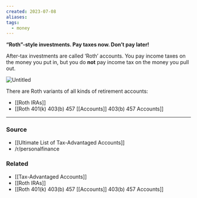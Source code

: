 ```yaml
---
created: 2023-07-08
aliases: 
tags:
  - money
---
```

**“Roth”-style investments. Pay taxes now. Don’t pay later!**

After-tax investments are called ‘Roth’ accounts. You pay income taxes on the money you put in, but you do **not** pay income tax on the money you pull out. 

![Untitled](Untitled%2021.png)

There are Roth variants of all kinds of retirement accounts:

- [[Roth IRAs]]
- [[Roth 401(k) 403(b) 457 [[Accounts]] 403(b) 457 Accounts]]

---

### Source
- [[Ultimate List of Tax-Advantaged Accounts]]
- /r/personalfinance

### Related
- [[Tax-Advantaged Accounts]] 
- [[Roth IRAs]] 
- [[Roth 401(k) 403(b) 457 [[Accounts]] 403(b) 457 Accounts]]